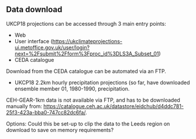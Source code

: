 ## Data download

UKCP18 projections can be accessed through 3 main entry points:
* Web
* User interface (https://ukclimateprojections-ui.metoffice.gov.uk/user/login?next=%2Fsubmit%2Fform%3Fproc_id%3DLS3A_Subset_01)
* CEDA catalogue

Download from the CEDA catalogue can be automated via an FTP. 
* UKCP18 2.2km hourly precipitation projections (so far, have downloaded ensemble member 01, 1980-1990, precipitation.

CEH-GEAR-1km data is not available via FTP, and has to be downloaded manually from: https://catalogue.ceh.ac.uk/datastore/eidchub/d4ddc781-25f3-423a-bba0-747cc82dc6fa/.

Options: Could this be set-up to clip the data to the Leeds region on download to save on memory requirements?
